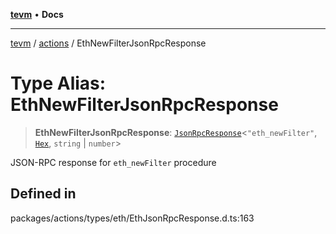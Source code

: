 [**tevm**](../../README.md) • **Docs**

***

[tevm](../../modules.md) / [actions](../README.md) / EthNewFilterJsonRpcResponse

# Type Alias: EthNewFilterJsonRpcResponse

> **EthNewFilterJsonRpcResponse**: [`JsonRpcResponse`](../../index/type-aliases/JsonRpcResponse.md)\<`"eth_newFilter"`, [`Hex`](../../index/type-aliases/Hex.md), `string` \| `number`\>

JSON-RPC response for `eth_newFilter` procedure

## Defined in

packages/actions/types/eth/EthJsonRpcResponse.d.ts:163
